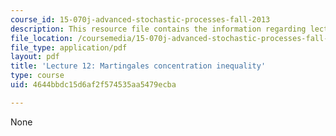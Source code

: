 ```yaml
---
course_id: 15-070j-advanced-stochastic-processes-fall-2013
description: This resource file contains the information regarding lecture 12.
file_location: /coursemedia/15-070j-advanced-stochastic-processes-fall-2013/4644bbdc15d6af2f574535aa5479ecba_MIT15_070JF13_Lec12.pdf
file_type: application/pdf
layout: pdf
title: 'Lecture 12: Martingales concentration inequality'
type: course
uid: 4644bbdc15d6af2f574535aa5479ecba

---
```

None
